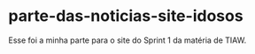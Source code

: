 # parte-das-noticias-site-idosos
Esse foi a minha parte para o site do Sprint 1 da matéria de TIAW.
